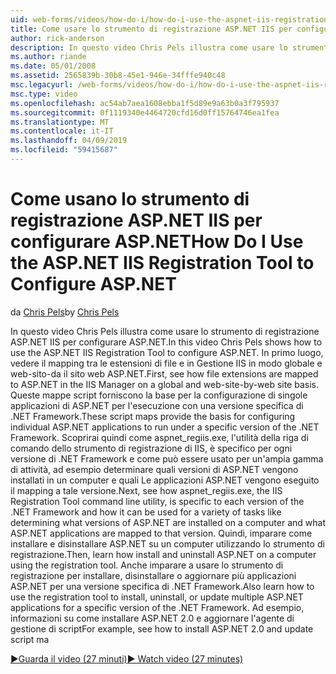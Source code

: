 ```yaml
---
uid: web-forms/videos/how-do-i/how-do-i-use-the-aspnet-iis-registration-tool-to-configure-aspnet
title: Come usare lo strumento di registrazione ASP.NET IIS per configurare ASP.NET | Microsoft Docs
author: rick-anderson
description: In questo video Chris Pels illustra come usare lo strumento di registrazione ASP.NET IIS per configurare ASP.NET. In primo luogo, vedere il mapping tra le estensioni di file e ASP.NET core nel...
ms.author: riande
ms.date: 05/01/2008
ms.assetid: 2565839b-30b8-45e1-946e-34fffe940c48
msc.legacyurl: /web-forms/videos/how-do-i/how-do-i-use-the-aspnet-iis-registration-tool-to-configure-aspnet
msc.type: video
ms.openlocfilehash: ac54ab7aea1608ebba1f5d89e9a63b0a3f795937
ms.sourcegitcommit: 0f1119340e4464720cfd16d0ff15764746ea1fea
ms.translationtype: MT
ms.contentlocale: it-IT
ms.lasthandoff: 04/09/2019
ms.locfileid: "59415687"
---
```

# <a name="how-do-i-use-the-aspnet-iis-registration-tool-to-configure-aspnet"></a><span data-ttu-id="ee72a-104">Come usano lo strumento di registrazione ASP.NET IIS per configurare ASP.NET</span><span class="sxs-lookup"><span data-stu-id="ee72a-104">How Do I Use the ASP.NET IIS Registration Tool to Configure ASP.NET</span></span>

<span data-ttu-id="ee72a-105">da [Chris Pels](https://twitter.com/chrispels)</span><span class="sxs-lookup"><span data-stu-id="ee72a-105">by [Chris Pels](https://twitter.com/chrispels)</span></span>

<span data-ttu-id="ee72a-106">In questo video Chris Pels illustra come usare lo strumento di registrazione ASP.NET IIS per configurare ASP.NET.</span><span class="sxs-lookup"><span data-stu-id="ee72a-106">In this video Chris Pels shows how to use the ASP.NET IIS Registration Tool to configure ASP.NET.</span></span> <span data-ttu-id="ee72a-107">In primo luogo, vedere il mapping tra le estensioni di file e in Gestione IIS in modo globale e web-sito-da il sito web ASP.NET.</span><span class="sxs-lookup"><span data-stu-id="ee72a-107">First, see how file extensions are mapped to ASP.NET in the IIS Manager on a global and web-site-by-web site basis.</span></span> <span data-ttu-id="ee72a-108">Queste mappe script forniscono la base per la configurazione di singole applicazioni di ASP.NET per l'esecuzione con una versione specifica di .NET Framework.</span><span class="sxs-lookup"><span data-stu-id="ee72a-108">These script maps provide the basis for configuring individual ASP.NET applications to run under a specific version of the .NET Framework.</span></span> <span data-ttu-id="ee72a-109">Scoprirai quindi come aspnet\_regiis.exe, l'utilità della riga di comando dello strumento di registrazione di IIS, è specifico per ogni versione di .NET Framework e come può essere usato per un'ampia gamma di attività, ad esempio determinare quali versioni di ASP.NET vengono installati in un computer e quali Le applicazioni ASP.NET vengono eseguito il mapping a tale versione.</span><span class="sxs-lookup"><span data-stu-id="ee72a-109">Next, see how aspnet\_regiis.exe, the IIS Registration Tool command line utility, is specific to each version of the .NET Framework and how it can be used for a variety of tasks like determining what versions of ASP.NET are installed on a computer and what ASP.NET applications are mapped to that version.</span></span> <span data-ttu-id="ee72a-110">Quindi, imparare come installare e disinstallare ASP.NET su un computer utilizzando lo strumento di registrazione.</span><span class="sxs-lookup"><span data-stu-id="ee72a-110">Then, learn how install and uninstall ASP.NET on a computer using the registration tool.</span></span> <span data-ttu-id="ee72a-111">Anche imparare a usare lo strumento di registrazione per installare, disinstallare o aggiornare più applicazioni ASP.NET per una versione specifica di .NET Framework.</span><span class="sxs-lookup"><span data-stu-id="ee72a-111">Also learn how to use the registration tool to install, uninstall, or update multiple ASP.NET applications for a specific version of the .NET Framework.</span></span> <span data-ttu-id="ee72a-112">Ad esempio, informazioni su come installare ASP.NET 2.0 e aggiornare l'agente di gestione di script</span><span class="sxs-lookup"><span data-stu-id="ee72a-112">For example, see how to install ASP.NET 2.0 and update script ma</span></span>

[<span data-ttu-id="ee72a-113">&#9654;Guarda il video (27 minuti)</span><span class="sxs-lookup"><span data-stu-id="ee72a-113">&#9654; Watch video (27 minutes)</span></span>](https://channel9.msdn.com/Blogs/ASP-NET-Site-Videos/how-do-i-use-the-aspnet-iis-registration-tool-to-configure-aspnet)
